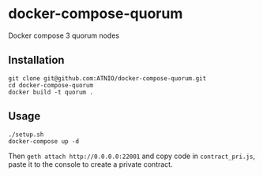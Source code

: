 # docker-compose-quorum
Docker compose 3 quorum nodes
## Installation
~~~shell
git clone git@github.com:ATNIO/docker-compose-quorum.git
cd docker-compose-quorum
docker build -t quorum .
~~~
## Usage
~~~shell
./setup.sh
docker-compose up -d
~~~
Then `geth attach http://0.0.0.0:22001` and copy code in `contract_pri.js`, paste it to the console to create a private contract.
